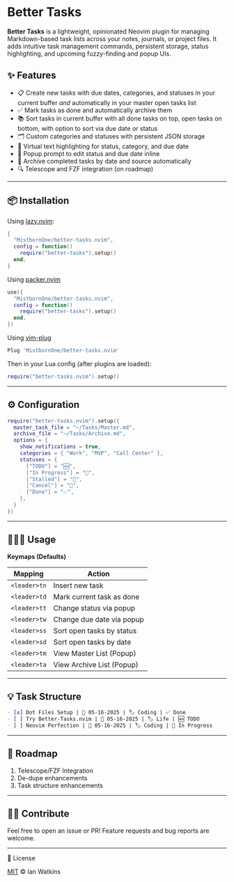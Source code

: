 # Better Tasks

**Better Tasks** is a lightweight, opinionated Neovim plugin for managing Markdown-based task lists across your notes, journals, or project files. It adds intuitive task management commands, persistent storage, status highlighting, and upcoming fuzzy-finding and popup UIs.

## ✨ Features

- 📋 Create new tasks with due dates, categories, and statuses in your current buffer _and_ automatically in your master open tasks list
- ✅ Mark tasks as done and automatically archive them
- 📚 Sort tasks in current buffer with all done tasks on top, open tasks on bottom, with option to sort via due date or status
- 🗂️ Custom categories and statuses with persistent JSON storage
- 🧠 Virtual text highlighting for status, category, and due date
- 📅 Popup prompt to edit status and due date inline
- 📁 Archive completed tasks by date and source automatically
- 🔍 Telescope and FZF integration (on roadmap)

---

## 📦 Installation

Using [lazy.nvim](https://github.com/folke/lazy.nvim):

```lua
{
  "MistbornOne/better-tasks.nvim",
  config = function()
    require("better-tasks").setup()
  end,
}
```

Using [packer.nvim](https://github.com/wbthomason/packer.nvim)

```lua
use({
  "MistbornOne/better-tasks.nvim",
  config = function()
    require("better-tasks").setup()
  end,
})
```

Using [vim-plug](https://github.com/junegunn/vim-plug)

```lua
Plug 'MistbornOne/better-tasks.nvim'

```

Then in your Lua config (after plugins are loaded):

```lua
require("better-tasks.nvim").setup()

```

---

## ⚙️ Configuration

```lua
require("better-tasks.nvim").setup({
  master_task_file = "~/Tasks/Master.md",
  archive_file = "~/Tasks/Archive.md",
  options = {
    show_notifications = true,
    categories = { "Work", "MVP", "Call Center" },
    statuses = {
      ["TODO"] = "🆕",
      ["In Progress"] = "🌱",
      ["Stalled"] = "🛑",
      ["Cancel"] = "🚫",
      ["Done"] = "✅",
    },
  }
})
```

---

## 👨🏼‍💻 Usage

**Keymaps (Defaults)**

| Mapping      | Action                    |
| ------------ | ------------------------- |
| `<leader>tn` | Insert new task           |
| `<leader>td` | Mark current task as done |
| `<leader>tt` | Change status via popup   |
| `<leader>tw` | Change due date via popup |
| `<leader>ss` | Sort open tasks by status |
| `<leader>sd` | Sort open tasks by date   |
| `<leader>tm` | View Master List (Popup)  |
| `<leader>ta` | View Archive List (Popup) |

---

## 💡 Task Structure

```markdown
- [x] Dot Files Setup | 📅 05-16-2025 | 🏷️ Coding | ✅ Done
- [ ] Try Better-Tasks.nvim | 📅 05-16-2025 | 🏷️ Life | 🆕 TODO
- [ ] Neovim Perfection | 📅 05-16-2025 | 🏷️ Coding | 🌱 In Progress
```

---

## 🔧 Roadmap

1. Telescope/FZF Integration
2. De-dupe enhancements
3. Task structure enhancements

---

## 💪🏼 Contribute

Feel free to open an issue or PR! Feature requests and bug reports are welcome.

---

📝 License

[MIT](https://github.com/MistbornOne/better-tasks.nvim/blob/main/LICENSE) © Ian Watkins
